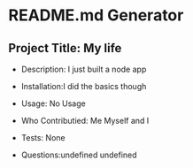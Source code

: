 
# README.md Generator 

## Project Title: My life 

* Description: I just built a node app 

* Installation:I did the basics though 

* Usage: No Usage 

* Who Contributied: Me Myself and I 

* Tests: None

* Questions:undefined
            undefined
